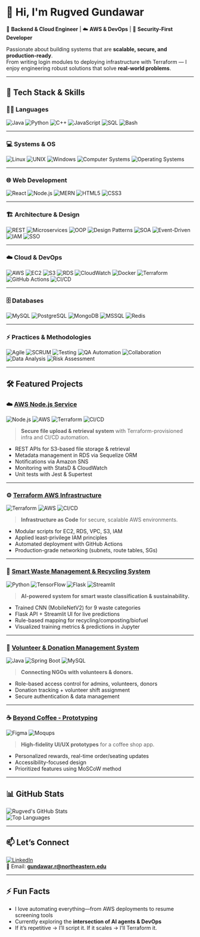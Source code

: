 # 👋 Hi, I'm Rugved Gundawar

🎯 **Backend & Cloud Engineer** | ☁️ **AWS & DevOps** | 🔐 **Security-First Developer**  

Passionate about building systems that are **scalable, secure, and production-ready**.  
From writing login modules to deploying infrastructure with Terraform — I enjoy engineering robust solutions that solve **real-world problems**.

---

## 🚀 Tech Stack & Skills

### 🧑‍💻 Languages
![Java](https://img.shields.io/badge/Java-ED8B00?logo=java&logoColor=white)
![Python](https://img.shields.io/badge/Python-3776AB?logo=python&logoColor=white)
![C++](https://img.shields.io/badge/C%2B%2B-00599C?logo=c%2B%2B&logoColor=white)
![JavaScript](https://img.shields.io/badge/JavaScript-F7DF1E?logo=javascript&logoColor=black)
![SQL](https://img.shields.io/badge/SQL-4479A1?logo=database&logoColor=white)
![Bash](https://img.shields.io/badge/Bash-4EAA25?logo=gnubash&logoColor=white)

---

### 💻 Systems & OS
![Linux](https://img.shields.io/badge/Linux-FCC624?logo=linux&logoColor=black)
![UNIX](https://img.shields.io/badge/UNIX-000000?logo=unix&logoColor=white)
![Windows](https://img.shields.io/badge/Windows-0078D6?logo=windows&logoColor=white)
![Computer Systems](https://img.shields.io/badge/Computer%20Systems-444444?logo=system76&logoColor=white)
![Operating Systems](https://img.shields.io/badge/Operating%20Systems-008080?logo=operatingsystem&logoColor=white)

---

### 🌐 Web Development
![React](https://img.shields.io/badge/React-20232A?logo=react&logoColor=61DAFB)
![Node.js](https://img.shields.io/badge/Node.js-43853D?logo=node.js&logoColor=white)
![MERN](https://img.shields.io/badge/MERN-3C873A?logo=mongodb&logoColor=white)
![HTML5](https://img.shields.io/badge/HTML5-E34F26?logo=html5&logoColor=white)
![CSS3](https://img.shields.io/badge/CSS3-1572B6?logo=css3&logoColor=white)

---

### 🏗️ Architecture & Design
![REST](https://img.shields.io/badge/REST-02569B?logo=apollographql&logoColor=white)
![Microservices](https://img.shields.io/badge/Microservices-29BEB0?logo=microgenetics&logoColor=white)
![OOP](https://img.shields.io/badge/OOP-000000?logo=object&logoColor=white)
![Design Patterns](https://img.shields.io/badge/Design%20Patterns-FF6F00?logo=pattern&logoColor=white)
![SOA](https://img.shields.io/badge/SOA-007ACC?logo=azuredevops&logoColor=white)
![Event-Driven](https://img.shields.io/badge/Event--Driven-FF4088?logo=eventbrite&logoColor=white)
![IAM](https://img.shields.io/badge/IAM-232F3E?logo=amazonaws&logoColor=white)
![SSO](https://img.shields.io/badge/SSO-4CAF50?logo=okta&logoColor=white)

---

### ☁️ Cloud & DevOps
![AWS](https://img.shields.io/badge/AWS-232F3E?logo=amazonaws&logoColor=white)
![EC2](https://img.shields.io/badge/EC2-FF9900?logo=amazonaws&logoColor=white)
![S3](https://img.shields.io/badge/S3-569A31?logo=amazonaws&logoColor=white)
![RDS](https://img.shields.io/badge/RDS-527FFF?logo=amazonrds&logoColor=white)
![CloudWatch](https://img.shields.io/badge/CloudWatch-FF4F8B?logo=amazoncloudwatch&logoColor=white)
![Docker](https://img.shields.io/badge/Docker-2496ED?logo=docker&logoColor=white)
![Terraform](https://img.shields.io/badge/Terraform-844FBA?logo=terraform&logoColor=white)
![GitHub Actions](https://img.shields.io/badge/GitHub%20Actions-2088FF?logo=githubactions&logoColor=white)
![CI/CD](https://img.shields.io/badge/CI%2FCD-239120?logo=azurepipelines&logoColor=white)

---

### 🗄️ Databases
![MySQL](https://img.shields.io/badge/MySQL-4479A1?logo=mysql&logoColor=white)
![PostgreSQL](https://img.shields.io/badge/PostgreSQL-4169E1?logo=postgresql&logoColor=white)
![MongoDB](https://img.shields.io/badge/MongoDB-47A248?logo=mongodb&logoColor=white)
![MSSQL](https://img.shields.io/badge/MSSQL-CC2927?logo=microsoftsqlserver&logoColor=white)
![Redis](https://img.shields.io/badge/Redis-DC382D?logo=redis&logoColor=white)

---

### ⚡ Practices & Methodologies
![Agile](https://img.shields.io/badge/Agile-28A745?logo=agile&logoColor=white)
![SCRUM](https://img.shields.io/badge/SCRUM-6DB33F?logo=scrumalliance&logoColor=white)
![Testing](https://img.shields.io/badge/Testing%20&%20Debugging-000000?logo=testinglibrary&logoColor=white)
![QA Automation](https://img.shields.io/badge/QA%20Automation-FF5722?logo=pytest&logoColor=white)
![Collaboration](https://img.shields.io/badge/Collaboration-0077B5?logo=teams&logoColor=white)
![Data Analysis](https://img.shields.io/badge/Data%20Analysis-4B8BBE?logo=python&logoColor=white)
![Risk Assessment](https://img.shields.io/badge/Risk%20Assessment-FF0000?logo=security&logoColor=white)


---

## 🛠️ Featured Projects

### ☁️ [AWS Node.js Service](https://github.com/CSYE6225-Rugved/aws-nodejs-service)
![Node.js](https://img.shields.io/badge/Node.js-43853D?logo=node.js&logoColor=white)
![AWS](https://img.shields.io/badge/AWS-232F3E?logo=amazonaws&logoColor=white)
![Terraform](https://img.shields.io/badge/Terraform-844FBA?logo=terraform&logoColor=white)
![CI/CD](https://img.shields.io/badge/CI%2FCD-GitHub%20Actions-blue)

> **Secure file upload & retrieval system** with Terraform-provisioned infra and CI/CD automation.  
- REST APIs for S3-based file storage & retrieval  
- Metadata management in RDS via Sequelize ORM  
- Notifications via Amazon SNS  
- Monitoring with StatsD & CloudWatch  
- Unit tests with Jest & Supertest  

---

### ⚙️ [Terraform AWS Infrastructure](https://github.com/CSYE6225-Rugved/terraform-aws-infra)
![Terraform](https://img.shields.io/badge/Terraform-844FBA?logo=terraform&logoColor=white)
![AWS](https://img.shields.io/badge/AWS-232F3E?logo=amazonaws&logoColor=white)
![CI/CD](https://img.shields.io/badge/CI%2FCD-GitHub%20Actions-blue)

> **Infrastructure as Code** for secure, scalable AWS environments.  
- Modular scripts for EC2, RDS, VPC, S3, IAM  
- Applied least-privilege IAM principles  
- Automated deployment with GitHub Actions  
- Production-grade networking (subnets, route tables, SGs)  

---

### 🧠 [Smart Waste Management & Recycling System](https://github.com/Rugved-142/Smart-Waste-Management-Recycling-System)
![Python](https://img.shields.io/badge/Python-3776AB?logo=python&logoColor=white)
![TensorFlow](https://img.shields.io/badge/TensorFlow-FF6F00?logo=tensorflow&logoColor=white)
![Flask](https://img.shields.io/badge/Flask-000000?logo=flask&logoColor=white)
![Streamlit](https://img.shields.io/badge/Streamlit-FF4B4B?logo=streamlit&logoColor=white)

> **AI-powered system for smart waste classification & sustainability.**  
- Trained CNN (MobileNetV2) for 9 waste categories  
- Flask API + Streamlit UI for live predictions  
- Rule-based mapping for recycling/composting/biofuel  
- Visualized training metrics & predictions in Jupyter  

---

### 🤝 [Volunteer & Donation Management System](https://github.com/Rugved-142/Volunteer_and_Donation_Management_System)
![Java](https://img.shields.io/badge/Java-ED8B00?logo=java&logoColor=white)
![Spring Boot](https://img.shields.io/badge/Spring%20Boot-6DB33F?logo=springboot&logoColor=white)
![MySQL](https://img.shields.io/badge/MySQL-4479A1?logo=mysql&logoColor=white)

> **Connecting NGOs with volunteers & donors.**  
- Role-based access control for admins, volunteers, donors  
- Donation tracking + volunteer shift assignment  
- Secure authentication & data management  

---

### ☕ [Beyond Coffee - Prototyping](https://github.com/Rugved-142/Beyond-Coffee---Prototype)
![Figma](https://img.shields.io/badge/Figma-F24E1E?logo=figma&logoColor=white)
![Moqups](https://img.shields.io/badge/Moqups-1E90FF?logoColor=white)

> **High-fidelity UI/UX prototypes** for a coffee shop app.  
- Personalized rewards, real-time order/seating updates  
- Accessibility-focused design  
- Prioritized features using MoSCoW method  

---

## 📊 GitHub Stats

![Rugved's GitHub Stats](https://github-readme-stats.vercel.app/api?username=Rugved-142&show_icons=true&theme=tokyonight)  
![Top Languages](https://github-readme-stats.vercel.app/api/top-langs/?username=Rugved-142&layout=compact&theme=tokyonight)

---

## 📫 Let’s Connect

[![LinkedIn](https://img.shields.io/badge/LinkedIn-blue?logo=linkedin&style=for-the-badge)](https://linkedin.com/in/rugved-gundawar)  
📧 Email: **gundawar.r@northeastern.edu**

---

## ⚡ Fun Facts

- I love automating everything—from AWS deployments to resume screening tools  
- Currently exploring the **intersection of AI agents & DevOps**  
- If it’s repetitive → I’ll script it. If it scales → I’ll Terraform it.  
